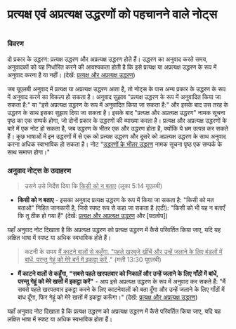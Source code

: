 # प्रत्यक्ष एवं अप्रत्यक्ष उद्धरणों को पहचानने वाले नोट्स

 #

### विवरण

दो प्रकार के उद्धरण: प्रत्यक्ष उद्धरण और अप्रत्यक्ष उद्धरण होते हैं। उद्धरण का अनुवाद करते समय, अनुवादकों को यह निर्धारित करने की आवश्यकता होती है कि इसे प्रत्यक्ष या अप्रत्यक्ष उद्धरण के रूप में अनुवाद करना है या नहीं। (देखें: [प्रत्यक्ष और अप्रत्यक्ष उद्धरण](../figs-quotations/01.md))

जब यूएलबी अनुवाद में प्रत्यक्ष या अप्रत्यक्ष उद्धरण आता है, तो नोट्स के पास अन्य प्रकार के उद्धरण के रूप में अनुवाद करने का विकल्प हो सकता है। अनुवाद सुझाव "प्रत्यक्ष उद्धरण के रूप में अनुवादित किया जा सकता है:" या "इसे अप्रत्यक्ष उद्धरण के रूप में अनुवादित किया जा सकता है:" और इसके बाद उस तरह के उद्धरण के साथ इसका सुझाव दिया जा सकता है। इसके बाद "प्रत्यक्ष और अप्रत्यक्ष उद्धरण" नामक सूचना पृष्ठ का एक सम्पर्क होगा, जो दोनों प्रकार के उद्धरणों की व्याख्या करता है। प्रत्यक्ष और अप्रत्यक्ष उद्धरणों के बारे में एक नोट हो सकता है, जब उद्धरण के भीतर एक और उद्धरण होता है, क्योंकि ये भ्रम उत्पन्न कर सकते हैं। कुछ भाषाओं में इन उद्धरणों में से एक को प्रत्यक्ष उद्धरण और दूसरे को अप्रत्यक्ष उद्धरण के साथ अनुवाद करना अधिक स्वाभाविक हो सकता है। नोट "[उद्धरणों के भीतर उद्धरण](../figs-quotesinquotes/01.md) नामक सूचना पृष्ठ एक सम्पर्क के साथ समाप्त होगा।"

### अनुवाद नोट्स के उदाहरण

> उसने उसे निर्देश दिया कि <u> किसी को न बताए</u> (लूका 5:14 यूएलबी)

* **किसी को न बताए** - इसका अनुवाद प्रत्यक्ष उद्धरण के रूप में किया जा सकता है: "किसी को मत बताओ" निहित जानकारी है, जिसे स्पष्ट रूप से कहा जा सकता है (एटी): "किसी को भी यह न बताएँ कि तू ठीक हो गया हैं" (देखें: [प्रत्यक्ष और अप्रत्यक्ष उद्धरण](../figs-quotations/01.md) और [पदलोप])

यहाँ अनुवाद नोट दिखाता है कि अप्रत्यक्ष उद्धरण को प्रत्यक्ष उद्धरण में कैसे परिवर्तित किया जाए, यदि यह लक्षित भाषा में स्पष्ट या अधिक स्वभाविक होते हैं।

> कटनी के समय <u> मैं काटने वालों से कहूँगा, "पहले खरबूजे खींचें और उन्हें जलाने के लिए बंडलों में बांधें, परन्तु गेहूं को मेरे बर्न में इकट्ठा करें </u>." (मत्ती 13:30 यूएलबी)

* **मैं काटने वालों से कहूँगा, "सबसे पहले खरपतवार को निकालें और उन्हें जलाने के लिए गाँठों में बांधें, परन्तु गेहूं को मेरे खत्तों में इकट्ठा करें"** - आप इसे अप्रत्यक्ष उद्धरण के रूप में अनुवाद कर सकते हैं: "मैं सबसे पहले खरपतवार इकट्ठा करने के लिए काटनेवालों को बता दूँगा और उन्हें जलाने के लिए गाँठों में बांध दूँगा, फिर गेहूं को मेरे खत्तों में इकट्ठा करूँगा।" (देखें: [प्रत्यक्ष और अप्रत्यक्ष उद्धरण](../figs-ellipsis/01.md))

यहाँ अनुवाद नोट दिखाता है कि प्रत्यक्ष उद्धरण को अप्रत्यक्ष उद्धरण में कैसे परिवर्तित किया जाए, यदि यह लक्षित भाषा में स्पष्ट या अधिक स्वभाविक होता हैं।
